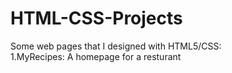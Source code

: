# HTML-CSS-Projects
Some web pages that I designed with HTML5/CSS: </br>
1.MyRecipes: A homepage for a resturant
